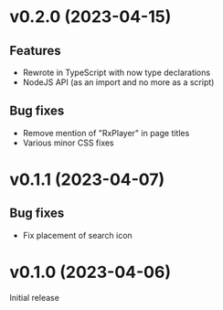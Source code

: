 # v0.2.0 (2023-04-15)

## Features

- Rewrote in TypeScript with now type declarations
- NodeJS API (as an import and no more as a script)

## Bug fixes

- Remove mention of "RxPlayer" in page titles
- Various minor CSS fixes

# v0.1.1 (2023-04-07)

## Bug fixes

- Fix placement of search icon

# v0.1.0 (2023-04-06)

Initial release
